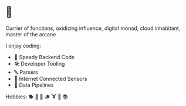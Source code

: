 # 👋

Currier of functions, oxidizing influence, digital monad, cloud inhabitant, master of the arcane

I enjoy coding:
- 🚀 Speedy Backend Code
- 🛠️ Developer Tooling
- 🔤 Parsers
- 📡 Internet Connected Sensors
- 🔀 Data Pipelines

Hobbies: 🐕 🏃 📸 🪵 🏋️ 🥾 📚
